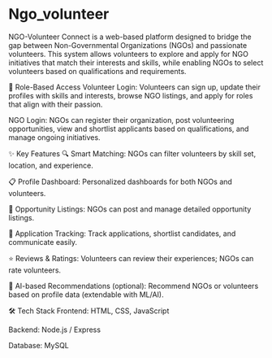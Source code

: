 # Ngo_volunteer
NGO-Volunteer Connect is a web-based platform designed to bridge the gap between Non-Governmental Organizations (NGOs) and passionate volunteers. This system allows volunteers to explore and apply for NGO initiatives that match their interests and skills, while enabling NGOs to select volunteers based on qualifications and requirements.

🔐 Role-Based Access
Volunteer Login: Volunteers can sign up, update their profiles with skills and interests, browse NGO listings, and apply for roles that align with their passion.

NGO Login: NGOs can register their organization, post volunteering opportunities, view and shortlist applicants based on qualifications, and manage ongoing initiatives.

✨ Key Features
🔍 Smart Matching: NGOs can filter volunteers by skill set, location, and experience.

📋 Profile Dashboard: Personalized dashboards for both NGOs and volunteers.

📝 Opportunity Listings: NGOs can post and manage detailed opportunity listings.

📧 Application Tracking: Track applications, shortlist candidates, and communicate easily.

⭐ Reviews & Ratings: Volunteers can review their experiences; NGOs can rate volunteers.

🧠 AI-based Recommendations (optional): Recommend NGOs or volunteers based on profile data (extendable with ML/AI).

🛠️ Tech Stack
Frontend: HTML, CSS, JavaScript 

Backend: Node.js / Express 

Database:  MySQL 

